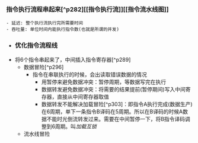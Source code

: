 ### 指令执行流程串起来[^p282][[指令执行流]][[指令流水线图]]
	- 延迟: 整个执行流执行完所需要时间
	- 吞吐量: 单位时间内能执行指令数(也就是所谓的并发)
- ### 优化指令流程线
- 将6个指令串起来了，中间插入指令寄存器[^p289]
	- 数据冒险[^p296]
		- 指令在串联执行的时候，会出读取错误数据的情况
			- 用暂停来避免数据冲突：暂停周期，等数据写完在执行
			- 数据转发避免数据冲突：将需要的结果提前(暂停期间)写入中间寄存器，直接从中间寄存器取值
			- 数据转发不能解决加载冒险[^p303]：即指令A执行完成(数据生产)在6周期，单下一条指令B译码在5周期。所以在B译码的时候A数据不能时光倒流转发过来。需要在中间暂停一下，将B指令译码调整到6周期。叫*加载互锁*
	- 流水线冒险